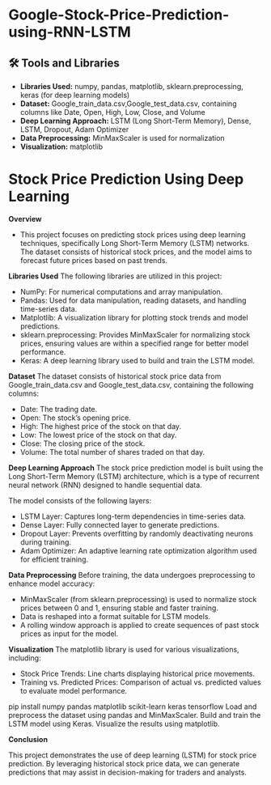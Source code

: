# Google-Stock-Price-Prediction-using-RNN-LSTM
## 🛠️ Tools and Libraries  
- **Libraries Used:** numpy, pandas, matplotlib, sklearn.preprocessing, keras (for deep learning models)
- **Dataset:** Google_train_data.csv,Google_test_data.csv, containing columns like Date, Open, High, Low, Close, and Volume
- **Deep Learning Approach:** LSTM (Long Short-Term Memory), Dense, LSTM, Dropout, Adam Optimizer
- **Data Preprocessing:** MinMaxScaler is used for normalization
- **Visualization:** matplotlib

# Stock Price Prediction Using Deep Learning
**Overview**
- This project focuses on predicting stock prices using deep learning techniques, specifically Long Short-Term Memory (LSTM) networks. The dataset consists of historical stock prices, and the model aims to forecast future prices based on past trends.

**Libraries Used**
The following libraries are utilized in this project:

- NumPy: For numerical computations and array manipulation.
- Pandas: Used for data manipulation, reading datasets, and handling time-series data.
- Matplotlib: A visualization library for plotting stock trends and model predictions.
- sklearn.preprocessing: Provides MinMaxScaler for normalizing stock prices, ensuring values are within a specified range for better model performance.
- Keras: A deep learning library used to build and train the LSTM model.

**Dataset**
The dataset consists of historical stock price data from Google_train_data.csv and Google_test_data.csv, containing the following columns:

- Date: The trading date.
- Open: The stock’s opening price.
- High: The highest price of the stock on that day.
- Low: The lowest price of the stock on that day.
- Close: The closing price of the stock.
- Volume: The total number of shares traded on that day.

  
**Deep Learning Approach**
The stock price prediction model is built using the Long Short-Term Memory (LSTM) architecture, which is a type of recurrent neural network (RNN) designed to handle sequential data.

The model consists of the following layers:

- LSTM Layer: Captures long-term dependencies in time-series data.
- Dense Layer: Fully connected layer to generate predictions.
- Dropout Layer: Prevents overfitting by randomly deactivating neurons during training.
- Adam Optimizer: An adaptive learning rate optimization algorithm used for efficient training.

**Data Preprocessing**
Before training, the data undergoes preprocessing to enhance model accuracy:

- MinMaxScaler (from sklearn.preprocessing) is used to normalize stock prices between 0 and 1, ensuring stable and faster training.
- Data is reshaped into a format suitable for LSTM models.
- A rolling window approach is applied to create sequences of past stock prices as input for the model.

**Visualization**
The matplotlib library is used for various visualizations, including:

- Stock Price Trends: Line charts displaying historical price movements.
- Training vs. Predicted Prices: Comparison of actual vs. predicted values to evaluate model performance.

pip install numpy pandas matplotlib scikit-learn keras tensorflow
Load and preprocess the dataset using pandas and MinMaxScaler.
Build and train the LSTM model using Keras.
Visualize the results using matplotlib.

**Conclusion**

This project demonstrates the use of deep learning (LSTM) for stock price prediction. By leveraging historical stock price data, we can generate predictions that may assist in decision-making for traders and analysts.
